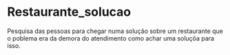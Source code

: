 # Restaurante_solucao
Pesquisa das pessoas para chegar numa solução sobre um restaurante que o poblema era da demora do atendimento como achar uma soluçõa para isso.

